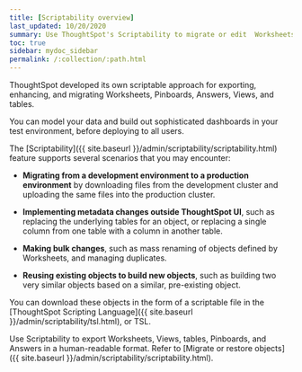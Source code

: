 ```yaml
---
title: [Scriptability overview]
last_updated: 10/20/2020
summary: Use ThoughtSpot's Scriptability to migrate or edit  Worksheets, Pinboards, Answers, Views, and tables in a human-readable format.
toc: true
sidebar: mydoc_sidebar
permalink: /:collection/:path.html
---
```


ThoughtSpot developed its own scriptable approach for exporting, enhancing, and migrating Worksheets, Pinboards, Answers, Views, and tables.

You can model your data and build out sophisticated dashboards in your test environment, before deploying to all users.

The [Scriptability]({{ site.baseurl }}/admin/scriptability/scriptability.html) feature supports several scenarios that you may encounter:

- **Migrating from a development environment to a production environment** by downloading files from the development cluster and uploading the same files into the production cluster.

- **Implementing metadata changes outside ThoughtSpot UI**, such as replacing the underlying tables for an object, or replacing a single column from one table with a column in another table.

- **Making bulk changes**, such as mass renaming of objects defined by Worksheets, and managing duplicates.

- **Reusing existing objects to build new objects**, such as building two very similar objects based on a similar, pre-existing object.

You can download these objects in the form of a scriptable file in the [ThoughtSpot Scripting Language]({{ site.baseurl }}/admin/scriptability/tsl.html), or TSL.

Use Scriptability to export Worksheets, Views, tables, Pinboards, and Answers in a human-readable format. Refer to [Migrate or restore objects]({{ site.baseurl }}/admin/scriptability/scriptability.html).
